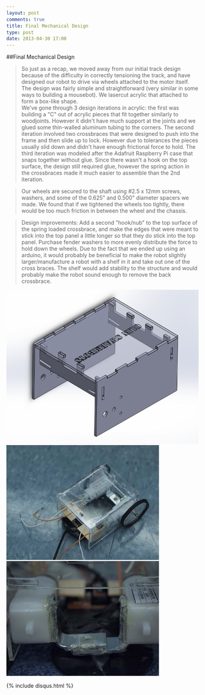 ```yaml
---
layout: post
comments: true
title: Final Mechanical Design
type: post
date: 2013-04-30 17:00
---
```


##Final Mechanical Design

>So just as a recap, we moved away from our initial track design because of the difficulty in correctly tensioning the track, and have designed our robot to drive via wheels attached to the motor itself.
>The design was fairly simple and straightforward (very similar in some ways to building a mousebot).  We lasercut acrylic that attached to form a box-like shape.  
>We've gone through 3 design iterations in acrylic: the first was building a "C" out of acrylic pieces that fit together similarly to woodjoints. However it didn't have much support at the joints and we glued some thin-walled aluminum tubing to the corners.
>The second iteration involved two crossbraces that were designed to push into the frame and then slide up to lock. However due to tolerances the pieces usually slid down and didn't have enough frictional force to hold.
>The third iteration was modeled after the Adafruit Raspberry Pi case that snaps together without glue. Since there wasn't a hook on the top surface, the design still required glue, however the spring action in the crossbraces made it much easier to assemble than the 2nd iteration.

>Our wheels are secured to the shaft using #2.5 x 12mm screws, washers, and some of the 0.625" and 0.500" diameter spacers we made.  We found that if we tightened the wheels too tightly, there would be too much friction in between the wheel and the chassis.

>Design improvements: Add a second "hook/nub" to the top surface of the spring loaded crossbrace, and make the edges that were meant to stick into the top panel a little longer so that they do stick into the top panel.
>Purchase fender washers to more evenly distribute the force to hold down the wheels.
>Due to the fact that we ended up using an arduino, it would probably be beneficial to make the robot slightly larger/manufacture a robot with a shelf in it and take out one of the cross braces.  The shelf would add stability to the structure and would probably make the robot sound enough to remove the back crossbrace.

<div class="center container"><img class="postImage" src="/img/latestCAD.JPG" alt="Figure 1. CAD of final chassis (rev 4)" /></div>
<div class="center container"><img class="postImage" src="/img/P5011437.JPG" alt="Figure 4. Robot, assembled!" /></div>
<div class="center container"><img class="postImage" src="/img/P5011442.JPG" alt="Figure 2. Battery mount = hot glued L brackets to backs of motors" /></div>



{% include disqus.html %}

